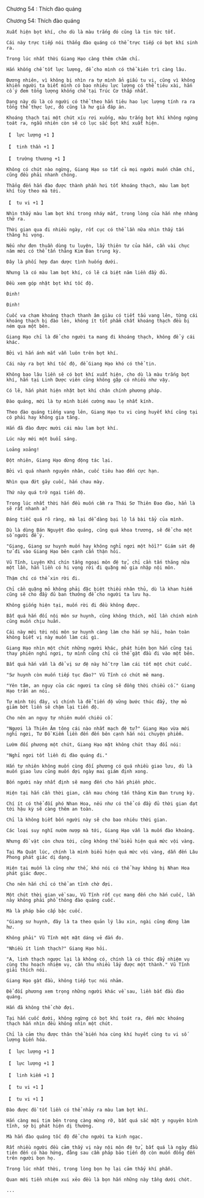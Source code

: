




Chương 54 : Thích đào quáng


Chương 54: Thích đào quáng

	Xuất hiện bọt khí, cho dù là màu trắng đó cũng là tin tức tốt.

	Cái này trực tiếp nói thẳng đào quáng có thể trực tiếp có bọt khí sinh ra.

	Trong lúc nhất thời Giang Hạo càng thêm chăm chỉ.

	Hắn khống chế tốt lực lượng, để cho mình có thể kiên trì càng lâu.

	Đương nhiên, vì không bị nhìn ra tự mình ẩn giấu tu vi, cũng vì không khiến người ta biết mình có bao nhiêu lực lượng có thể tiêu xài, hắn cố ý đem tổng lượng khống chế tại Trúc Cơ thấp nhất.

	Dạng này dù là có người có thể theo hắn tiêu hao lực lượng tính ra ra tổng thể thực lực, đó cũng là hư giả đáp án.

	Khoáng thạch tại một chút xíu rơi xuống, màu trắng bọt khí không ngừng toát ra, ngẫu nhiên còn sẽ có lục sắc bọt khí xuất hiện.

	【  lực lượng +1 】

	【  tinh thần +1 】

	【  trường thương +1 】

	Không có chút nào ngừng, Giang Hạo so tất cả mọi người muốn chăm chỉ, cũng đều phải nhanh chóng.

	Thẳng đến hắn đào được thành phần hơi tốt khoáng thạch, màu lam bọt khí tùy theo mà tới.

	【  tu vi +1 】

	Nhìn thấy màu lam bọt khí trong nháy mắt, trong lòng của hắn nhẹ nhàng thở ra.

	Thời gian qua đi nhiều ngày, rốt cục có thể lần nữa nhìn thấy tấn thăng hi vọng.

	Nếu như đơn thuần dùng tu luyện, lấy thiên tư của hắn, cần vài chục năm mới có thể tấn thăng Kim Đan trung kỳ.

	Đây là phối hợp đan dược tình huống dưới.

	Nhưng là có màu lam bọt khí, có lẽ cá biệt năm liền đầy đủ.

	Đều xem góp nhặt bọt khí tốc độ.

	Đinh!

	Đinh!

	Cuốc va chạm khoáng thạch thanh âm giàu có tiết tấu vang lên, từng cái khoáng thạch bị đào lên, không ít tốt phẩm chất khoáng thạch đều bị ném qua một bên.

	Giang Hạo chỉ là để cho người ta mang đi khoáng thạch, không để ý cái khác.

	Bởi vì hắn ánh mắt vẫn luôn trên bọt khí.

	Cái này ra bọt khí tốc độ, để Giang Hạo khó có thể tin.

	Không bao lâu liền sẽ có bọt khí xuất hiện, cho dù là màu trắng bọt khí, hắn tại Linh Dược viên cũng không gặp có nhiều như vậy.

	Có lẽ, hắn phát hiện nhặt bọt khí chân chính phương pháp.

	Đào quáng, mới là tự mình biến cường mau lẹ nhất kính.

	Theo đào quáng tiếng vang lên, Giang Hạo tu vi cùng huyết khí cũng tại có phải hay không gia tăng.

	Hắn đã đào được mười cái màu lam bọt khí.

	Lúc này mới một buổi sáng.

	Loảng xoảng!

	Đột nhiên, Giang Hạo dừng động tác lại.

	Bởi vì quá nhanh nguyên nhân, cuốc tiêu hao đến cực hạn.

	Nhìn qua đứt gãy cuốc, hắn chau mày.

	Thứ này quá trở ngại tiến độ.

	Trong lúc nhất thời hắn đều muốn cầm ra Thái Sơ Thiên Đao đào, hẳn là sẽ rất nhanh a?

	Đáng tiếc quá rõ ràng, mà lại dễ dàng bại lộ lá bài tẩy của mình.

	Dù là dùng Bán Nguyệt đào quáng, cũng quá khoa trương, sẽ để cho một số người để ý.

	"Giang, Giang sư huynh muốn hay không nghỉ ngơi một hồi?" Giám sát đệ tử đi vào Giang Hạo bên cạnh cẩn thận hỏi.

	Vũ Tĩnh, Luyện Khí chín tầng ngoại môn đệ tử, chỉ cần tấn thăng nữa một lần, hắn liền có hi vọng rời đi quặng mỏ gia nhập nội môn.

	Thậm chí có thể xin rời đi.

	Chỉ cần quặng mỏ không phải đặc biệt thiếu nhân thủ, dù là khan hiếm cũng sẽ cho đầy đủ ban thưởng để cho người ta lưu hạ.

	Không giống hiện tại, muốn rời đi đều không được.

	Bất quá hắn đối nội môn sư huynh, cũng không thích, mỗi lần chính mình cũng muốn chịu huấn.

	Cái này mới tới nội môn sư huynh càng làm cho hắn sợ hãi, hoàn toàn không biết vị này muốn làm cái gì.

	Giang Hạo nhìn một chút những người khác, phát hiện bọn hắn cũng tại thay phiên nghỉ ngơi, tự mình cũng chỉ có thể gật đầu đi vào một bên.

	Bất quá hắn vẫn là để vị sư đệ này hỗ trợ làm cái tốt một chút cuốc.

	"Sư huynh còn muốn tiếp tục đào?" Vũ Tĩnh có chút mê mang.

	"Yên tâm, an nguy của các ngươi ta cũng sẽ đồng thời chiếu cố." Giang Hạo trấn an nói.

	Tự mình tới đây, vì chính là để tiến độ vững bước thúc đẩy, thợ mỏ giảm bớt liền sẽ chậm lại tiến độ.

	Cho nên an nguy tự nhiên muốn chiếu cố.

	"Ngươi là Thiên Âm tông cái nào nhất mạch đệ tử?" Giang Hạo vừa mới nghỉ ngơi, Tư Đồ Kiếm liền đến đến bên cạnh hắn nói chuyện phiếm.

	Lườm đối phương một chút, Giang Hạo mặt không chút thay đổi nói:

	"Nghỉ ngơi tốt liền đi đào quáng đi."

	Hắn tự nhiên không muốn cùng đối phương có quá nhiều giao lưu, dù là muốn giao lưu cũng muốn đợi ngày mai giám định xong.

	Bốn người này nhất định sẽ mang đến cho hắn phiền phức.

	Hiện tại hắn cần thời gian, cần mau chóng tấn thăng Kim Đan trung kỳ.

	Chí ít có thể đối phó Nhan Hoa, nếu như có thể có đầy đủ thời gian đạt tới hậu kỳ sẽ càng thêm an toàn.

	Chỉ là không biết bốn người này sẽ cho bao nhiêu thời gian.

	Các loại suy nghĩ nườm nượp mà tới, Giang Hạo vẫn là muốn đào khoáng.

	Nhưng đồ vật còn chưa tới, cũng không thể biểu hiện quá mức vội vàng.

	Tại Ma Quật lúc, chính là mình biểu hiện quá mức vội vàng, dẫn đến Lâu Phong phát giác dị dạng.

	Hiện tại muốn là cũng như thế, khó nói có thể hay không bị Nhan Hoa phát giác được.

	Cho nên hắn chỉ có thể an tĩnh chờ đợi.

	Một chút thời gian về sau, Vũ Tĩnh rốt cục mang đến cho hắn cuốc, lần này không phải phổ thông đào quáng cuốc.

	Mà là pháp bảo cấp bậc cuốc.

	"Giang sư huynh, đây là ta theo quản lý lâu xin, ngài cũng đừng làm hư.

	Không phải" Vũ Tĩnh một mặt dáng vẻ đắn đo.

	"Nhiều ít linh thạch?" Giang Hạo hỏi.

	"A, linh thạch ngược lại là không có, chính là có thúc đẩy nhiệm vụ cùng thu hoạch nhiệm vụ, cần thu nhiều lấy được một thành." Vũ Tĩnh giải thích nói.

	Giang Hạo gật đầu, không tiếp tục nói nhảm.

	Để đối phương xem trọng những người khác về sau, liền bắt đầu đào quáng.

	Hắn đã không thể chờ đợi.

	Tại hắn cuốc dưới, không ngừng có bọt khí toát ra, đến mức khoáng thạch hắn nhìn đều không nhìn một chút.

	Chỉ là cảm thụ được thân thể biến hóa cùng khí huyết cùng tu vi số lượng biến hóa.

	【  lực lượng +1 】

	【  lực lượng +1 】

	【  linh kiếm +1 】

	【  tu vi +1 】

	【  tu vi +1 】

	Đào được đồ tốt liền có thể nhảy ra màu lam bọt khí.

	Hắn càng moi tim bên trong càng mừng rỡ, bất quá sắc mặt y nguyên bình tĩnh, sợ bị phát hiện dị thường.

	Mà hắn đào quáng tốc độ để cho người ta kinh ngạc.

	Rất nhiều người đều cảm thấy vị này nội môn đệ tử, bất quá là ngày đầu tiên đến có hào hứng, đằng sau cầm pháp bảo tiến độ còn muốn đống đến trên người bọn họ.

	Trong lúc nhất thời, trong lòng bọn họ lại cảm thấy khí phẫn.

	Quan mới tiền nhiệm xui xẻo đều là bọn hắn những này tầng dưới chót.

	...




